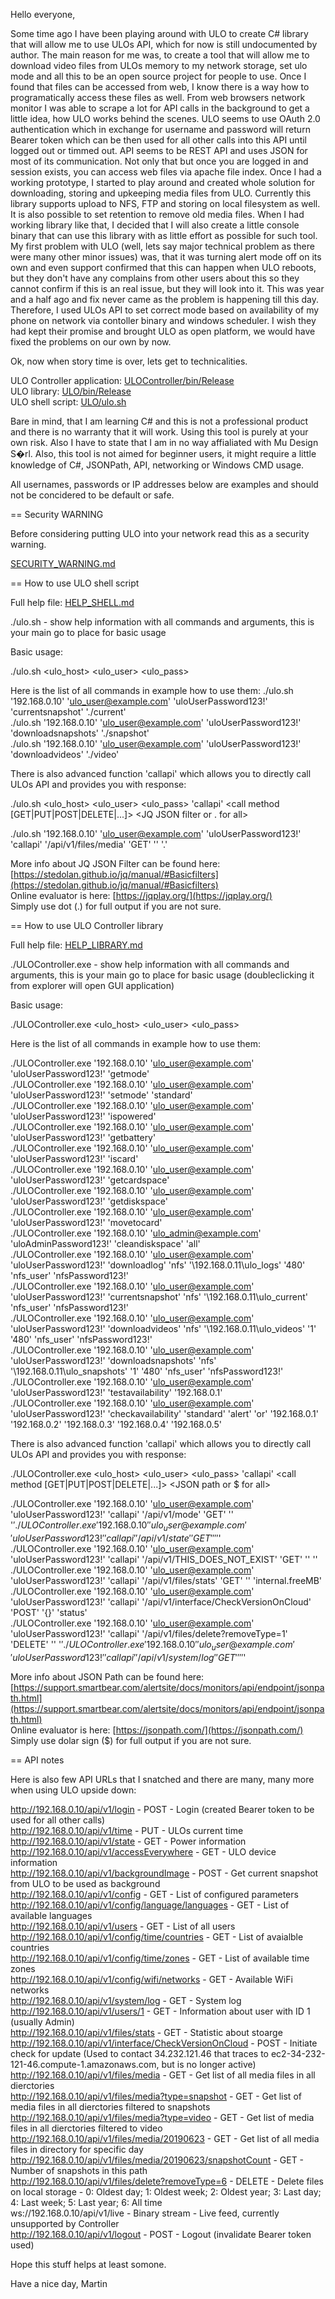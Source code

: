 Hello everyone,

Some time ago I have been playing around with ULO to create C# library that will allow me to use ULOs API, which for now is still undocumented by author. The main reason for me was, to create a tool that will allow me to download video files from ULOs memory to my network storage, set ulo mode and all this to be an open source project for people to use. Once I found that files can be accessed from web, I know there is a way how to programatically access these files as well. From web browsers network monitor I was able to scrape a lot for API calls in the background to get a little idea, how ULO works behind the scenes. ULO seems to use OAuth 2.0 authentication which in exchange for username and password will return Bearer token which can be then used for all other calls into this API until logged out or timmed out. API seems to be REST API and uses JSON for most of its communication. Not only that but once you are logged in and session exists, you can access web files via apache file index. Once I had a working prototype, I started to play around and created whole solution for downloading, storing and upkeeping media files from ULO. Currently this library supports upload to NFS, FTP and storing on local filesystem as well. It is also possible to set retention to remove old media files. When I had working library like that, I decided that I will also create a little console binary that can use this library with as little effort as possible for such tool. My first problem with ULO (well, lets say major technical problem as there were many other minor issues) was, that it was turning alert mode off on its own and even support confirmed that this can happen when ULO reboots, but they don't have any complains from other users about this so they cannot confirm if this is an real issue, but they will look into it. This was year and a half ago and fix never came as the problem is happening till this day. Therefore, I used ULOs API to set correct mode based on availability of my phone on network via contoller binary and windows scheduler. I wish they had kept their promise and brought ULO as open platform, we would have fixed the problems on our own by now.

Ok, now when story time is over, lets get to technicalities.

ULO Controller application: [ULOController/bin/Release](ULOController/bin/Release)  
ULO library: [ULO/bin/Release](ULO/bin/Release)  
ULO shell script: [ULO/ulo.sh](ULO/ulo.sh)  

Bare in mind, that I am learning C# and this is not a professional product and there is no warranty that it will work. Using this tool is purely at your own risk. Also I have to state that I am in no way affialiated with Mu Design S�rl. Also, this tool is not aimed for beginner users, it might require a little knowledge of C#, JSONPath, API, networking or Windows CMD usage.

All usernames, passwords or IP addresses below are examples and should not be concidered to be default or safe.

== Security WARNING

Before considering putting ULO into your network read this as a security warning.

[SECURITY_WARNING.md](SECURITY_WARNING.md)  

== How to use ULO shell script

Full help file: [HELP_SHELL.md](HELP_SHELL.md)  

./ulo.sh - show help information with all commands and arguments, this is your main go to place for basic usage

Basic usage:

./ulo.sh <ulo_host> <ulo_user> <ulo_pass> <action> <arg1> <argN>

Here is the list of all commands in example how to use them:
./ulo.sh '192.168.0.10' 'ulo_user@example.com' 'uloUserPassword123!' 'currentsnapshot' './current'  
./ulo.sh '192.168.0.10' 'ulo_user@example.com' 'uloUserPassword123!' 'downloadsnapshots' './snapshot'  
./ulo.sh '192.168.0.10' 'ulo_user@example.com' 'uloUserPassword123!' 'downloadvideos' './video'  

There is also advanced function 'callapi' which allows you to directly call ULOs API and provides you with response:

./ulo.sh <ulo_host> <ulo_user> <ulo_pass> 'callapi' <API path> <call method [GET|PUT|POST|DELETE|...]> <body this might be needed by API but is undocumented> <JQ JSON filter or . for all>

./ulo.sh '192.168.0.10' 'ulo_user@example.com' 'uloUserPassword123!' 'callapi' '/api/v1/files/media' 'GET' '' '.'

More info about JQ JSON Filter can be found here: [https://stedolan.github.io/jq/manual/#Basicfilters](https://stedolan.github.io/jq/manual/#Basicfilters)  
Online evaluator is here: [https://jqplay.org/](https://jqplay.org/)  
Simply use dot (.) for full output if you are not sure.

== How to use ULO Controller library

Full help file: [HELP_LIBRARY.md](HELP_LIBRARY.md)  

./ULOController.exe - show help information with all commands and arguments, this is your main go to place for basic usage (doubleclicking it from explorer will open GUI application)

Basic usage:

./ULOController.exe <ulo_host> <ulo_user> <ulo_pass> <action> <arg1> <argN>

Here is the list of all commands in example how to use them:

./ULOController.exe '192.168.0.10' 'ulo_user@example.com' 'uloUserPassword123!' 'getmode'  
./ULOController.exe '192.168.0.10' 'ulo_user@example.com' 'uloUserPassword123!' 'setmode' 'standard'  
./ULOController.exe '192.168.0.10' 'ulo_user@example.com' 'uloUserPassword123!' 'ispowered'  
./ULOController.exe '192.168.0.10' 'ulo_user@example.com' 'uloUserPassword123!' 'getbattery'  
./ULOController.exe '192.168.0.10' 'ulo_user@example.com' 'uloUserPassword123!' 'iscard'  
./ULOController.exe '192.168.0.10' 'ulo_user@example.com' 'uloUserPassword123!' 'getcardspace'  
./ULOController.exe '192.168.0.10' 'ulo_user@example.com' 'uloUserPassword123!' 'getdiskspace'  
./ULOController.exe '192.168.0.10' 'ulo_user@example.com' 'uloUserPassword123!' 'movetocard'  
./ULOController.exe '192.168.0.10' 'ulo_admin@example.com' 'uloAdminPassword123!' 'cleandiskspace' 'all'  
./ULOController.exe '192.168.0.10' 'ulo_user@example.com' 'uloUserPassword123!' 'downloadlog' 'nfs' '\\192.168.0.11\ulo\_logs' '480' 'nfs_user' 'nfsPassword123!'  
./ULOController.exe '192.168.0.10' 'ulo_user@example.com' 'uloUserPassword123!' 'currentsnapshot' 'nfs' '\\192.168.0.11\ulo\_current' 'nfs_user' 'nfsPassword123!'  
./ULOController.exe '192.168.0.10' 'ulo_user@example.com' 'uloUserPassword123!' 'downloadvideos' 'nfs' '\\192.168.0.11\ulo\_videos' '1' '480' 'nfs_user' 'nfsPassword123!'  
./ULOController.exe '192.168.0.10' 'ulo_user@example.com' 'uloUserPassword123!' 'downloadsnapshots' 'nfs' '\\192.168.0.11\ulo\_snapshots' '1' '480' 'nfs_user' 'nfsPassword123!'  
./ULOController.exe '192.168.0.10' 'ulo_user@example.com' 'uloUserPassword123!' 'testavailability' '192.168.0.1'  
./ULOController.exe '192.168.0.10' 'ulo_user@example.com' 'uloUserPassword123!' 'checkavailability' 'standard' 'alert' 'or' '192.168.0.1' '192.168.0.2' '192.168.0.3' '192.168.0.4' '192.168.0.5'  

There is also advanced function 'callapi' which allows you to directly call ULOs API and provides you with response:

./ULOController.exe <ulo_host> <ulo_user> <ulo_pass> 'callapi' <API path> <call method [GET|PUT|POST|DELETE|...]> <body this might be needed by API but is undocumented> <JSON path or $ for all>

./ULOController.exe '192.168.0.10' 'ulo_user@example.com' 'uloUserPassword123!' 'callapi' '/api/v1/mode' 'GET' '' '$'  
./ULOController.exe '192.168.0.10' 'ulo_user@example.com' 'uloUserPassword123!' 'callapi' '/api/v1/state' 'GET' '' '$'  
./ULOController.exe '192.168.0.10' 'ulo_user@example.com' 'uloUserPassword123!' 'callapi' '/api/v1/THIS_DOES_NOT_EXIST' 'GET' '' ''  
./ULOController.exe '192.168.0.10' 'ulo_user@example.com' 'uloUserPassword123!' 'callapi' '/api/v1/files/stats' 'GET' '' 'internal.freeMB'  
./ULOController.exe '192.168.0.10' 'ulo_user@example.com' 'uloUserPassword123!' 'callapi' '/api/v1/interface/CheckVersionOnCloud' 'POST' '{}' 'status'  
./ULOController.exe '192.168.0.10' 'ulo_user@example.com' 'uloUserPassword123!' 'callapi' '/api/v1/files/delete?removeType=1' 'DELETE' '' '$'  
./ULOController.exe '192.168.0.10' 'ulo_user@example.com' 'uloUserPassword123!' 'callapi' '/api/v1/system/log' 'GET' '' '$'  

More info about JSON Path can be found here: [https://support.smartbear.com/alertsite/docs/monitors/api/endpoint/jsonpath.html](https://support.smartbear.com/alertsite/docs/monitors/api/endpoint/jsonpath.html)  
Online evaluator is here: [https://jsonpath.com/](https://jsonpath.com/)  
Simply use dolar sign ($) for full output if you are not sure.

== API notes

Here is also few API URLs that I snatched and there are many, many more when using ULO upside down:

http://192.168.0.10/api/v1/login - POST - Login (created Bearer token to be used for all other calls)  
http://192.168.0.10/api/v1/time - PUT - ULOs current time  
http://192.168.0.10/api/v1/state - GET - Power information  
http://192.168.0.10/api/v1/accessEverywhere - GET - ULO device information  
http://192.168.0.10/api/v1/backgroundImage - POST - Get current snapshot from ULO to be used as background  
http://192.168.0.10/api/v1/config - GET - List of configured parameters  
http://192.168.0.10/api/v1/config/language/languages - GET - List of available languages  
http://192.168.0.10/api/v1/users - GET - List of all users  
http://192.168.0.10/api/v1/config/time/countries - GET - List of avaialble countries  
http://192.168.0.10/api/v1/config/time/zones - GET - List of available time zones  
http://192.168.0.10/api/v1/config/wifi/networks - GET - Available WiFi networks  
http://192.168.0.10/api/v1/system/log - GET - System log  
http://192.168.0.10/api/v1/users/1 - GET - Information about user with ID 1 (usually Admin)  
http://192.168.0.10/api/v1/files/stats - GET - Statistic about stoarge  
http://192.168.0.10/api/v1/interface/CheckVersionOnCloud - POST - Initiate check for update (Used to contact 34.232.121.46 that traces to ec2-34-232-121-46.compute-1.amazonaws.com, but is no longer active)
http://192.168.0.10/api/v1/files/media - GET - Get list of all media files in all dierctories  
http://192.168.0.10/api/v1/files/media?type=snapshot - GET - Get list of media files in all dierctories filtered to snapshots  
http://192.168.0.10/api/v1/files/media?type=video - GET - Get list of media files in all dierctories filtered to video  
http://192.168.0.10/api/v1/files/media/20190623 - GET - Get list of all media files in directory for specific day  
http://192.168.0.10/api/v1/files/media/20190623/snapshotCount - GET - Number of snapshots in this path  
http://192.168.0.10/api/v1/files/delete?removeType=6 - DELETE - Delete files on local storage - 0: Oldest day; 1: Oldest week; 2: Oldest year; 3: Last day; 4: Last week; 5: Last year; 6: All time  
ws://192.168.0.10/api/v1/live - Binary stream - Live feed, currently unsupported by Controller  
http://192.168.0.10/api/v1/logout - POST - Logout (invalidate Bearer token used)  

Hope this stuff helps at least somone.

Have a nice day,
Martin